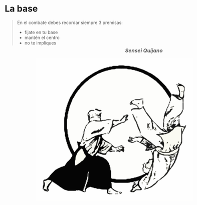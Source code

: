 # La base

> En el combate debes recordar siempre 3 premisas: 
> - fijate en tu base
> - mantén el centro
> - no te impliques
> _<h3 style="float:right">Sensei Quijano</h3>_

<img src="https://github.com/rafinskipg/introductioncanvas/raw/master/img/teory/chapter_1/aikido.jpg" style="width:500px; margin-left: 100px">